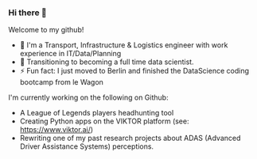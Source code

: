 ### Hi there 👋

Welcome to my github!

- 🌱 I'm a Transport, Infrastructure & Logistics engineer with work experience in IT/Data/Planning 
- 🔭 Transitioning to becoming a full time data scientist.
- ⚡ Fun fact: I just moved to Berlin and finished the DataScience coding bootcamp from le Wagon

I'm currently working on the following on Github: 
- A League of Legends players headhunting tool
- Creating Python apps on the VIKTOR platform (see: https://www.viktor.ai/)
- Rewriting one of my past research projects about ADAS (Advanced Driver Assistance Systems) perceptions.


